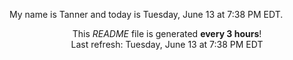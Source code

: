 My name is Tanner and today is Tuesday, June 13 at 7:38 PM EDT.

<p align="center">This <i>README</i> file is generated <b>every 3 hours</b>!</br>Last refresh: Tuesday, June 13 at 7:38 PM EDT<br /></p>
